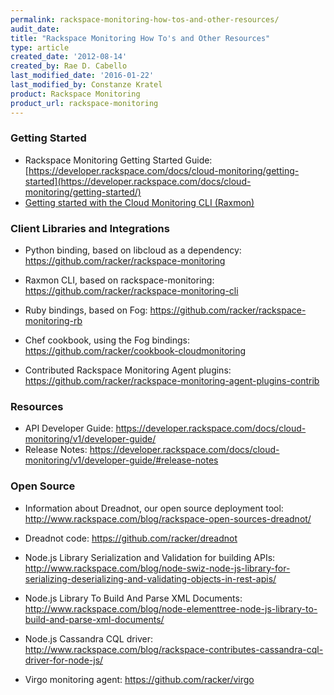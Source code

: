 ```yaml
---
permalink: rackspace-monitoring-how-tos-and-other-resources/
audit_date:
title: "Rackspace Monitoring How To's and Other Resources"
type: article
created_date: '2012-08-14'
created_by: Rae D. Cabello
last_modified_date: '2016-01-22'
last_modified_by: Constanze Kratel
product: Rackspace Monitoring
product_url: rackspace-monitoring
---
```


### Getting Started

-   Rackspace Monitoring Getting Started Guide:
    [https://developer.rackspace.com/docs/cloud-monitoring/getting-started](https://developer.rackspace.com/docs/cloud-monitoring/getting-started/)
-   [Getting started with the Cloud Monitoring CLI
    (Raxmon)](/how-to/getting-started-with-rackspace-monitoring-cli)



### Client Libraries and Integrations

-   Python binding, based on libcloud as a
    dependency: <https://github.com/racker/rackspace-monitoring>


-   Raxmon CLI, based on
    rackspace-monitoring: <https://github.com/racker/rackspace-monitoring-cli>

-   Ruby bindings, based on
    Fog: <https://github.com/racker/rackspace-monitoring-rb>


-   Chef cookbook, using the Fog
    bindings: <https://github.com/racker/cookbook-cloudmonitoring>

-   Contributed Rackspace Monitoring Agent plugins:
    <https://github.com/racker/rackspace-monitoring-agent-plugins-contrib>



### Resources

-   API Developer Guide:
    <https://developer.rackspace.com/docs/cloud-monitoring/v1/developer-guide/>
-   Release Notes:
    <https://developer.rackspace.com/docs/cloud-monitoring/v1/developer-guide/#release-notes>



### Open Source

-   Information about Dreadnot, our open source deployment
    tool: <http://www.rackspace.com/blog/rackspace-open-sources-dreadnot/>
-   Dreadnot code: <https://github.com/racker/dreadnot>

-   Node.js Library Serialization and Validation for building
    APIs: <http://www.rackspace.com/blog/node-swiz-node-js-library-for-serializing-deserializing-and-validating-objects-in-rest-apis/>
-   Node.js Library To Build And Parse XML
    Documents: <http://www.rackspace.com/blog/node-elementtree-node-js-library-to-build-and-parse-xml-documents/>

-   Node.js Cassandra CQL
    driver: <http://www.rackspace.com/blog/rackspace-contributes-cassandra-cql-driver-for-node-js/>
-   Virgo monitoring agent: <https://github.com/racker/virgo>
